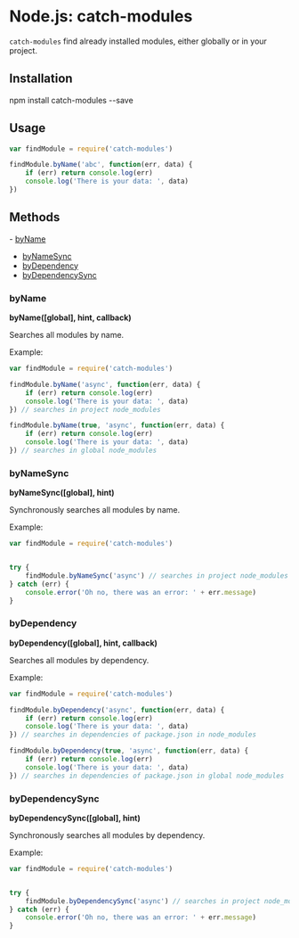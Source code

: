 # Node.js: catch-modules

`catch-modules` find already installed modules, either globally or in your project.

## Installation

npm install catch-modules --save

## Usage

```js
var findModule = require('catch-modules')

findModule.byName('abc', function(err, data) {
	if (err) return console.log(err)
    console.log('There is your data: ', data)
})
```

## Methods
- [byName](#byName)
- [byNameSync](#byNameSync)
- [byDependency](#byDependency)
- [byDependencySync](#byDependencySync)

### byName

**byName([global], hint, callback)**

Searches all modules by name.

Example:

```js
var findModule = require('catch-modules')

findModule.byName('async', function(err, data) {
	if (err) return console.log(err)
	console.log('There is your data: ', data)
}) // searches in project node_modules

findModule.byName(true, 'async', function(err, data) {
	if (err) return console.log(err)
	console.log('There is your data: ', data)
}) // searches in global node_modules
```

### byNameSync

**byNameSync([global], hint)**

Synchronously searches all modules by name.

Example:

```js
var findModule = require('catch-modules')


try {
    findModule.byNameSync('async') // searches in project node_modules
} catch (err) {
    console.error('Oh no, there was an error: ' + err.message)
}
```

### byDependency

**byDependency([global], hint, callback)**

Searches all modules by dependency.

Example:

```js
var findModule = require('catch-modules')

findModule.byDependency('async', function(err, data) {
    if (err) return console.log(err)
    console.log('There is your data: ', data)
}) // searches in dependencies of package.json in node_modules

findModule.byDependency(true, 'async', function(err, data) {
    if (err) return console.log(err)
    console.log('There is your data: ', data)
}) // searches in dependencies of package.json in global node_modules
```

### byDependencySync

**byDependencySync([global], hint)**

Synchronously searches all modules by dependency.

Example:

```js
var findModule = require('catch-modules')


try {
    findModule.byDependencySync('async') // searches in project node_modules
} catch (err) {
    console.error('Oh no, there was an error: ' + err.message)
}
```